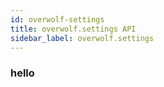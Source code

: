 ```yaml
---
id: overwolf-settings
title: overwolf.settings API
sidebar_label: overwolf.settings
---
```


### hello